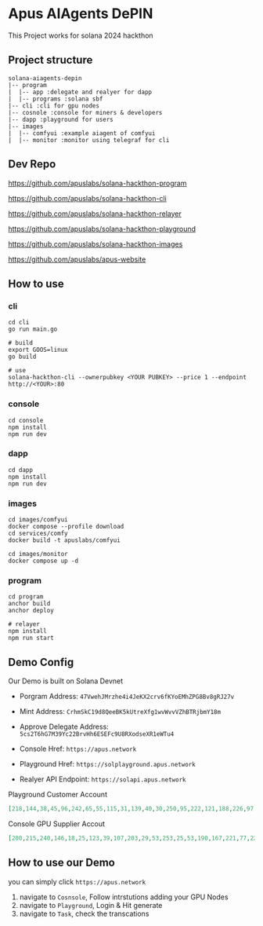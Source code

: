 # Apus AIAgents DePIN

This Project works for solana 2024 hackthon

## Project structure

```
solana-aiagents-depin
|-- program
|  |-- app :delegate and realyer for dapp
|  |-- programs :solana sbf
|-- cli :cli for gpu nodes
|-- cosnole :console for miners & developers
|-- dapp :playground for users
|-- images
|  |-- comfyui :example aiagent of comfyui
|  |-- monitor :monitor using telegraf for cli
```
## Dev Repo
https://github.com/apuslabs/solana-hackthon-program

https://github.com/apuslabs/solana-hackthon-cli

https://github.com/apuslabs/solana-hackthon-relayer

https://github.com/apuslabs/solana-hackthon-playground

https://github.com/apuslabs/solana-hackthon-images

https://github.com/apuslabs/apus-website

## How to use

### cli

```shell
cd cli
go run main.go

# build
export GOOS=linux
go build

# use
solana-hackthon-cli --ownerpubkey <YOUR PUBKEY> --price 1 --endpoint http://<YOUR>:80
```

### console

```shell
cd console
npm install
npm run dev
```

### dapp

```shell
cd dapp
npm install
npm run dev
```

### images

```shell
cd images/comfyui
docker compose --profile download
cd services/comfy
docker build -t apuslabs/comfyui
```

```shell
cd images/monitor
docker compose up -d
```

### program

```shell
cd program
anchor build
anchor deploy

# relayer
npm install
npm run start
```

## Demo Config

Our Demo is built on Solana Devnet

- Porgram Address: `47VwehJMrzhe4i4JeKX2crv6fKYoEMhZPG8Bv8gRJ27v`
- Mint Address: `CrhmSkC19d8QeeBK5kUtreXfg1wvWvvVZhBTRjbmY18m`
- Approve Delegate Address: `5cs2T6hG7M39Yc22BrvHh6ESEFc9U8RXodseXR1eWTu4`

- Console Href: `https://apus.network`
- Playground Href: `https://solplayground.apus.network`
- Realyer API Endpoint: `https://solapi.apus.network`

Playground Customer Account

```json
[218,144,38,45,96,242,65,55,115,31,139,40,30,250,95,222,121,188,226,97,51,61,255,151,121,81,103,183,211,48,131,206,153,211,127,82,216,62,80,182,67,48,245,91,113,68,220,139,163,157,18,86,174,109,185,31,37,95,226,237,98,200,3,172]
```

Console GPU Supplier Accout

```json
[200,215,240,146,18,25,123,39,107,203,29,53,253,25,53,190,167,221,77,229,225,84,140,127,7,223,215,79,176,127,222,242,148,25,186,50,80,25,26,27,212,178,172,86,232,123,91,220,124,117,66,12,186,62,207,86,145,178,142,193,79,19,159,91]
```

## How to use our Demo

you can simply click `https://apus.network`

1. navigate to `Cosnsole`, Follow intrstutions adding your GPU Nodes
2. navigate to `Playground`, Login & Hit generate
3. navigate to `Task`, check the transcations
